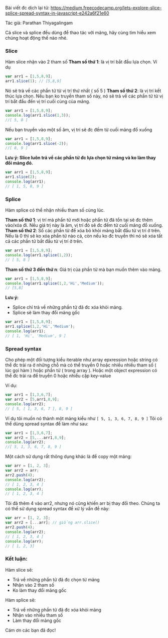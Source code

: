 Bài viết đc dịch lại từ: https://medium.freecodecamp.org/lets-explore-slice-splice-spread-syntax-in-javascript-e242a6f21e60

Tác giả: Parathan Thiyagalingam

Cả slice và splice đều dùng để thao tác với mảng, hãy cùng tìm hiểu xem chúng hoạt động thế nào nhé.

### Slice

Hàm slice nhận vào 2 tham số
**Tham số thứ 1**: là vị trí bắt đầu lựa chọn.
Ví dụ

```js
var arr1 = [1,5,8,9];
arr1.slice(1); // [5,8,9]
```

Nó sẽ trả về các phần tử từ vị trí thứ nhất ( số 5 )
**Tham số thứ 2**: là vị trí kết thúc lựa chọn. Nếu bạn ko truyền tham số này, nó sẽ trả về các phần tử từ vị trí bắt đầu đến vị trí cuối cùng của mảng.

```js
var arr1 = [1,5,8,9];
console.log(arr1.slice(1,3));
//[ 5, 8 ]
```

Nếu bạn truyền vào một số âm, vị trí sẽ đc đếm từ cuối mảng đổ xuống

```js
var arr1 = [1,5,8,9];
console.log(arr1.slice(-2));
//[ 8, 9 ]
```

**Lưu ý: Slice luôn trả về các phần tử đc lựa chọn từ mảng và ko làm thay đổi mảng đó.**

```js
var arr1 = [1,5,8,9];
arr1.slice(2);
console.log(arr1);
// [ 1, 5, 8, 9 ]
```

### Splice

Hàm splice có thể nhận nhiều tham số cùng lúc.

**Tham số thứ 1**: vị trí mà phần tử mới hoặc phần tử đã tồn tại sẽ đc thêm vào/xóa đi. Nếu giá trị này là âm, vị trí đó sẽ đc đếm từ cuối mảng đổ xuống.
**Tham số thứ 2**: Số các phần tử để xóa bỏ khỏi mảng bắt đầu từ vị trí ở trên. Nếu là 0 thì sẽ ko xóa phần tử nào cả, còn nếu ko đc truyền thì nó sẽ xóa tất cả các phần tử bắt đầu từ vị trí ở trên.

```js
var arr1 = [1,5,8,9];
console.log(arr1.splice(1,2));
// [ 5, 8 ]
```

**Tham số thứ 3 đến thứ n**: Giá trị của phần tử mà bạn muốn thêm vào mảng.

```js
var arr1 = [1,5,8,9];
console.log(arr1.splice(1,2,'Hi','Medium'));
// [5,8]
```

**Lưu ý:**
-  Splice chỉ trả về những phần tử đã đc xóa khỏi mảng.
-  Splice sẽ làm thay đổi mảng gốc

```js
var arr1 = [1,5,8,9];
arr1.splice(1,2,'Hi','Medium');
console.log(arr1);
// [ 1, 'Hi', 'Medium', 9 ]
```

### Spread syntax

Cho phép một đối tượng kiểu iterable như array epxression hoặc string có thể đc trải ra ở những chỗ mà có thể truyền 0 hoặc nhiều nhiều tham số ( lúc gọi hàm ) hoặc phần tử ( trong array ). Hoặc một object expression có thể đc trải ra để truyền 0 hoặc nhiều cặp key-value

Ví dụ:

```js
var arr1 = [1,3,6,7];
var arr2 = [5,arr1,8,9];
console.log(arr2);
// [ 5, [ 1, 3, 6, 7 ], 8, 9 ]
```

Ví dụ tôi muốn nó thành một mảng kiểu như ```[ 5, 1, 3, 6, 7, 8, 9 ]```
Tôi có thể dùng spread syntax để làm như sau:

```js
var arr1 = [1,3,6,7];
var arr2 = [5,...arr1,8,9];
console.log(arr2);
//[ 5, 1, 3, 6, 7, 8, 9 ]
```

Một cách sử dụng rất thông dụng khác là để copy một mảng:

```js
var arr = [1, 2, 3];
var arr2 = arr;
arr2.push(4);
console.log(arr2);
// [ 1, 2, 3, 4 ]
console.log(arr);
// [ 1, 2, 3, 4 ]
```

Tôi đã thêm 4 vào arr2, nhưng nó cũng khiến arr bị thay đổi theo.
Chúng ta có thể sử dụng spread syntax để xử lý vấn đề này:

```js
var arr = [1, 2, 3];
var arr2 = [...arr]; // giống arr.slice()
arr2.push(4);
console.log(arr2);
// [ 1, 2, 3, 4 ]
console.log(arr);
// [ 1, 2, 3]
```

### Kết luận:
Hàm slice sẽ:
- Trả về những phần tử đã đc chọn từ mảng
- Nhận vào 2 tham số
- Ko làm thay đổi mảng gốc

Hàm splice sẽ:
- Trả về những phần tử đã đc xóa khỏi mảng
- Nhận vào nhiều tham số
- Làm thay đổi mảng gốc

Cám ơn các bạn đã đọc!